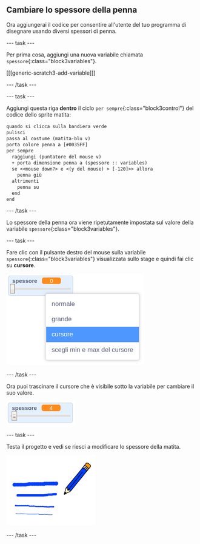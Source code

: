 ## Cambiare lo spessore della penna

Ora aggiungerai il codice per consentire all'utente del tuo programma di disegnare usando diversi spessori di penna.

\--- task \---

Per prima cosa, aggiungi una nuova variabile chiamata `spessore`{:class="block3variables"}.

[[[generic-scratch3-add-variable]]]

\--- /task \---

\--- task \---

Aggiungi questa riga **dentro** il ciclo `per sempre`{:class="block3control"} del codice dello sprite matita:

```blocks3
quando si clicca sulla bandiera verde
pulisci
passa al costume (matita-blu v)
porta colore penna a [#0035FF]
per sempre 
  raggiungi (puntatore del mouse v)
  + porta dimensione penna a (spessore :: variables)
  se <<mouse down?> e <(y del mouse) > [-120]>> allora 
    penna giù
  altrimenti 
    penna su
  end
end
```

\--- /task \---

Lo spessore della penna ora viene ripetutamente impostata sul valore della variabile `spessore`{:class="block3variables"}.

\--- task \---

Fare clic con il pulsante destro del mouse sulla variabile `spessore`{:class="block3variables"} visualizzata sullo stage e quindi fai clic su **cursore**.

![screenshot](images/paint-slider.png)

\--- /task \---

Ora puoi trascinare il cursore che è visibile sotto la variabile per cambiare il suo valore.

![screenshot](images/paint-slider-change.png)

\--- task \---

Testa il progetto e vedi se riesci a modificare lo spessore della matita.

![screenshot](images/paint-width-test.png)

\--- /task \---